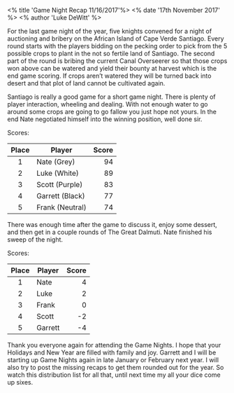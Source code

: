 <% title 'Game Night Recap 11/16/2017'%>
<% date '17th November 2017' %>
<% author 'Luke DeWitt' %>

For the last game night of the year, five knights convened for a night of auctioning and bribery on the African Island of Cape Verde Santiago.  Every round starts with the players bidding on the pecking order to pick from the 5 possible crops to plant in the not so fertile land of Santiago.  The second part of the round is bribing the current Canal Overseerer so that those crops won above can be watered and yield their bounty at harvest which is the end game scoring.  If crops aren’t watered they will be turned back into desert and that plot of land cannot be cultivated again.

  Santiago is really a good game for a short game night.  There is plenty of player interaction, wheeling and dealing.  With not enough water to go around some crops are going to go fallow you just hope not yours.  In the end Nate negotiated himself into the winning position, well done sir.

Scores:

| Place | Player | Score |
| :---: | --- | ---: |
| 1 | Nate (Grey) | 94 |
| 2 | Luke (White) | 89 |
| 3 | Scott (Purple) | 83 |
| 4 | Garrett (Black) | 77 |
| 5 | Frank (Neutral) | 74 |

  There was enough time after the game to discuss it, enjoy some dessert, and then get in a couple rounds of The Great Dalmuti.  Nate finished his sweep of the night.

Scores:

| Place | Player | Score |
| :---: | --- | ---: |
| 1 | Nate | 4 |
| 2 | Luke | 2 |
| 3 | Frank | 0 |
| 4 | Scott | -2 |
| 5 | Garrett | -4 |

  Thank you everyone again for attending the Game Nights.  I hope that your Holidays and New Year are filled with family and joy.  Garrett and I will be starting up Game Nights again in late January or February next year.  I will also try to post the missing recaps to get them rounded out for the year.  So watch this distribution list for all that, until next time my all your dice come up sixes.

